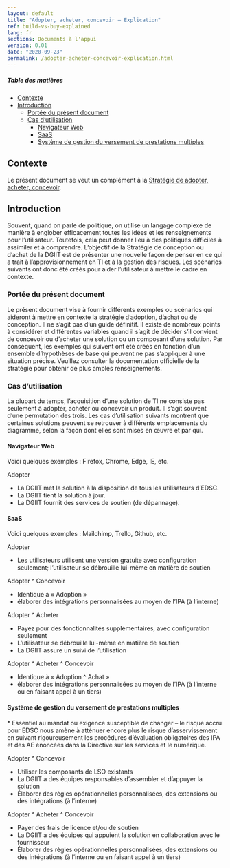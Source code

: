 ```yaml
---
layout: default
title: "Adopter, acheter, concevoir – Explication"
ref: build-vs-buy-explained
lang: fr
sections: Documents à l'appui
version: 0.01
date: "2020-09-23"
permalink: /adopter-acheter-concevoir-explication.html
---
```

<!-- markdownlint-disable MD033 -->
<!-- the below cSpell statement says to ignore any text between HTML tags. E.g. it will ignore "th rowspan='2'" in this string: <th rowspan='2'> -->
<!-- cSpell:ignoreRegExp /\<[^\>]+\>/ -->

<!-- markdownlint-disable MD001 -->
##### Table des matières <!-- omit in toc -->
<!-- markdownlint-enable MD001 -->

- [Contexte](#contexte)
- [Introduction](#introduction)
  - [Portée du présent document](#portée-du-présent-document)
  - [Cas d’utilisation](#cas-dutilisation)
    - [Navigateur Web](#navigateur-web)
    - [SaaS](#saas)
    - [Système de gestion du versement de prestations multiples](#système-de-gestion-du-versement-de-prestations-multiples)

## Contexte

Le présent document se veut un complément à la [Stratégie de adopter, acheter, concevoir](adopter-acheter-et-concevoir.html).

## Introduction

Souvent, quand on parle de politique, on utilise un langage complexe de manière à englober efficacement toutes les idées et les renseignements pour l’utilisateur.
Toutefois, cela peut donner lieu à des politiques difficiles à assimiler et à comprendre.
L’objectif de la Stratégie de conception ou d’achat de la DGIIT est de présenter une nouvelle façon de penser en ce qui a trait à l’approvisionnement en TI et à la gestion des risques.
Les scénarios suivants ont donc été créés pour aider l’utilisateur à mettre le cadre en contexte.

### Portée du présent document

Le présent document vise à fournir différents exemples ou scénarios qui aideront à mettre en contexte la stratégie d’adoption, d’achat ou de conception.
Il ne s’agit pas d’un guide définitif.
Il existe de nombreux points à considérer et différentes variables quand il s’agit de décider s’il convient de concevoir ou d’acheter une solution ou un composant d’une solution.
Par conséquent, les exemples qui suivent ont été créés en fonction d’un ensemble d’hypothèses de base qui peuvent ne pas s’appliquer à une situation précise.
Veuillez consulter la documentation officielle de la stratégie pour obtenir de plus amples renseignements.

### Cas d’utilisation

La plupart du temps, l’acquisition d’une solution de TI ne consiste pas seulement à adopter, acheter ou concevoir un produit.
Il s’agit souvent d’une permutation des trois.
Les cas d’utilisation suivants montrent que certaines solutions peuvent se retrouver à différents emplacements du diagramme, selon la façon dont elles sont mises en œuvre et par qui.

<!--![Basic Venn diagram with 3 overlapping circles for Adopt, Build and Buy. The middle is the intersection of all 3 (Adopt ^ Buy ^ Build)](assets/images/adopt-build-buy-venn.png)-->

#### Navigateur Web

Voici quelques exemples : Firefox, Chrome, Edge, IE, etc.

Adopter

- La DGIIT met la solution à la disposition de tous les utilisateurs d’EDSC.
- La DGIIT tient la solution à jour.
- La DGIIT fournit des services de soutien (de dépannage).

#### SaaS

Voici quelques exemples : Mailchimp, Trello, Github, etc.

Adopter

- Les utilisateurs utilisent une version gratuite avec configuration seulement; l’utilisateur se débrouille lui-même en matière de soutien

Adopter ^ Concevoir

- Identique à « Adoption »
- élaborer des intégrations personnalisées au moyen de l’IPA (à l’interne)

Adopter ^ Acheter

- Payez pour des fonctionnalités supplémentaires, avec configuration seulement
- L’utilisateur se débrouille lui-même en matière de soutien
- La DGIIT assure un suivi de l’utilisation

Adopter ^ Acheter ^ Concevoir

- Identique à « Adoption ^ Achat »
- élaborer des intégrations personnalisées au moyen de l’IPA (à l’interne ou en faisant appel à un tiers)

#### Système de gestion du versement de prestations multiples

\* Essentiel au mandat ou exigence susceptible de changer – le risque accru pour EDSC nous amène à atténuer encore plus le risque d’asservissement en suivant rigoureusement les procédures d’évaluation obligatoires des IPA et des AE énoncées dans la Directive sur les services et le numérique.

Adopter ^ Concevoir

- Utiliser les composants de LSO existants
- La DGIIT a des équipes responsables d’assembler et d’appuyer la solution
- Élaborer des règles opérationnelles personnalisées, des extensions ou des intégrations (à l’interne)

Adopter ^ Acheter ^ Concevoir

- Payer des frais de licence et/ou de soutien
- La DGIIT a des équipes qui appuient la solution en collaboration avec le fournisseur
- Élaborer des règles opérationnelles personnalisées, des extensions ou des intégrations (à l’interne ou en faisant appel à un tiers)
